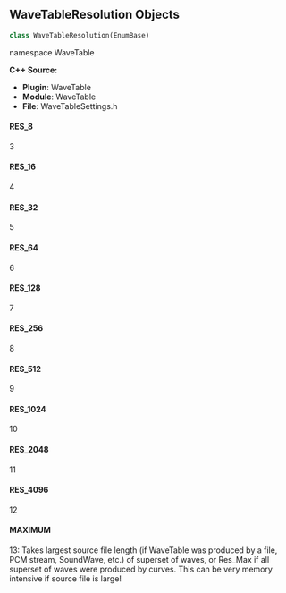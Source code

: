 ## WaveTableResolution Objects

```python
class WaveTableResolution(EnumBase)
```

namespace WaveTable

**C++ Source:**

- **Plugin**: WaveTable
- **Module**: WaveTable
- **File**: WaveTableSettings.h

<a id="unreal.WaveTableResolution.RES_8"></a>

#### RES_8

3

<a id="unreal.WaveTableResolution.RES_16"></a>

#### RES_16

4

<a id="unreal.WaveTableResolution.RES_32"></a>

#### RES_32

5

<a id="unreal.WaveTableResolution.RES_64"></a>

#### RES_64

6

<a id="unreal.WaveTableResolution.RES_128"></a>

#### RES_128

7

<a id="unreal.WaveTableResolution.RES_256"></a>

#### RES_256

8

<a id="unreal.WaveTableResolution.RES_512"></a>

#### RES_512

9

<a id="unreal.WaveTableResolution.RES_1024"></a>

#### RES_1024

10

<a id="unreal.WaveTableResolution.RES_2048"></a>

#### RES_2048

11

<a id="unreal.WaveTableResolution.RES_4096"></a>

#### RES_4096

12

<a id="unreal.WaveTableResolution.MAXIMUM"></a>

#### MAXIMUM

13: Takes largest source file length (if WaveTable was produced
by a file, PCM stream, SoundWave, etc.) of superset of waves,
or Res_Max if all superset of waves were produced by curves. This
can be very memory intensive if source file is large!

<a id="unreal.WaveTableCurve"></a>
